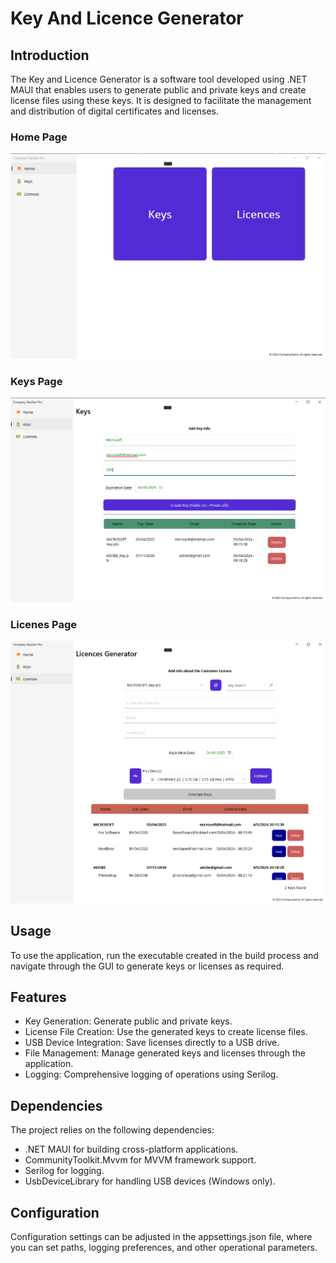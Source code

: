 # Key And Licence Generator
## Introduction
The Key and Licence Generator is a software tool developed using .NET MAUI that enables users to generate public and private keys and create license files using these keys. It is designed to facilitate the management and distribution of digital certificates and licenses.

### Home Page
![Key and Licence Generator Image](/KeyAndLicenceGenerator/Resources/Images/1.png)

### Keys Page
![Key and Licence Generator Image](/KeyAndLicenceGenerator/Resources/Images/2.png)

### Licenes Page
![Key and Licence Generator Image](/KeyAndLicenceGenerator/Resources/Images/3.png)

## Usage
To use the application, run the executable created in the build process and navigate through the GUI to generate keys or licenses as required.

## Features
* Key Generation: Generate public and private keys.
* License File Creation: Use the generated keys to create license files.
* USB Device Integration: Save licenses directly to a USB drive.
* File Management: Manage generated keys and licenses through the application.
* Logging: Comprehensive logging of operations using Serilog.

## Dependencies
The project relies on the following dependencies:

* .NET MAUI for building cross-platform applications.
* CommunityToolkit.Mvvm for MVVM framework support.
* Serilog for logging.
* UsbDeviceLibrary for handling USB devices (Windows only).

## Configuration
Configuration settings can be adjusted in the appsettings.json file, where you can set paths, logging preferences, and other operational parameters.
